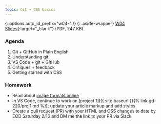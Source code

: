 ```yaml
---
topic: Git + CSS basics
---
```


{::options auto_id_prefix="w04-" /}
{: .aside-wrapper}
<span class="highlighter">
[W04 Slides](files/w04.min.pdf){:target="_blank"} (PDF, 247 KB)
</span>


### Agenda
1. Git + GitHub in Plain English
1. Understanding git
1. VS Code + git + GitHub
1. Critiques + feedback
1. Getting started with CSS

### Homework
- Read about [image formats online](https://www.webstyleguide.com/11-images.html)
- In VS Code, continue to work on [project 1]({{ site.baseurl }}{% link gd-220/proj1.md %}); update your article markup and add styles
- Create a pull request (PR) with your HTML and CSS changes to date by EOD Saturday 2/16 and DM me the link to your PR via Slack
